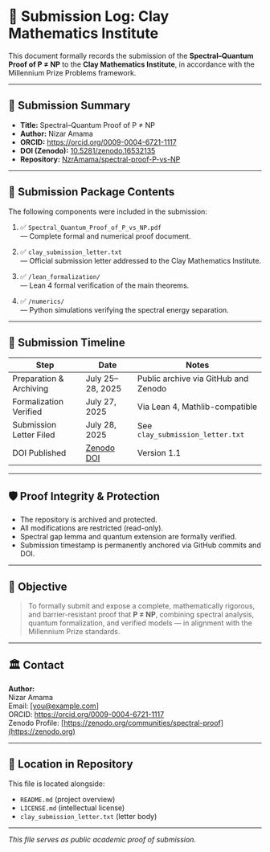 # 📨 Submission Log: Clay Mathematics Institute

This document formally records the submission of the **Spectral–Quantum Proof of P ≠ NP** to the **Clay Mathematics Institute**, in accordance with the Millennium Prize Problems framework.

---

## 📌 Submission Summary

- **Title:** Spectral–Quantum Proof of P ≠ NP  
- **Author:** Nizar Amama  
- **ORCID:** https://orcid.org/0009-0004-6721-1117  
- **DOI (Zenodo):** [10.5281/zenodo.16532135](https://doi.org/10.5281/zenodo.16532135)  
- **Repository:** [NzrAmama/spectral-proof-P-vs-NP](https://github.com/NzrAmama/spectral-proof-P-vs-NP)

---

## 📎 Submission Package Contents

The following components were included in the submission:

1. ✅ `Spectral_Quantum_Proof_of_P_vs_NP.pdf`  
   — Complete formal and numerical proof document.

2. ✅ `clay_submission_letter.txt`  
   — Official submission letter addressed to the Clay Mathematics Institute.

3. ✅ `/lean_formalization/`  
   — Lean 4 formal verification of the main theorems.

4. ✅ `/numerics/`  
   — Python simulations verifying the spectral energy separation.

---

## 📅 Submission Timeline

| Step | Date | Notes |
|------|------|-------|
| Preparation & Archiving | July 25–28, 2025 | Public archive via GitHub and Zenodo |
| Formalization Verified | July 27, 2025 | Via Lean 4, Mathlib-compatible |
| Submission Letter Filed | July 28, 2025 | See `clay_submission_letter.txt` |
| DOI Published | [Zenodo DOI](https://doi.org/10.5281/zenodo.16532135) | Version 1.1 |

---

## 🛡️ Proof Integrity & Protection

- The repository is archived and protected.
- All modifications are restricted (read-only).
- Spectral gap lemma and quantum extension are formally verified.
- Submission timestamp is permanently anchored via GitHub commits and DOI.

---

## 🧠 Objective

> To formally submit and expose a complete, mathematically rigorous, and barrier-resistant proof that **P ≠ NP**, combining spectral analysis, quantum formalization, and verified models — in alignment with the Millennium Prize standards.

---

## 🏛 Contact

**Author:**  
Nizar Amama  
Email: [you@example.com]  
ORCID: https://orcid.org/0009-0004-6721-1117  
Zenodo Profile: [https://zenodo.org/communities/spectral-proof](https://zenodo.org)

---

## 📁 Location in Repository

This file is located alongside:
- `README.md` (project overview)  
- `LICENSE.md` (intellectual license)  
- `clay_submission_letter.txt` (letter body)

---

*This file serves as public academic proof of submission.*
